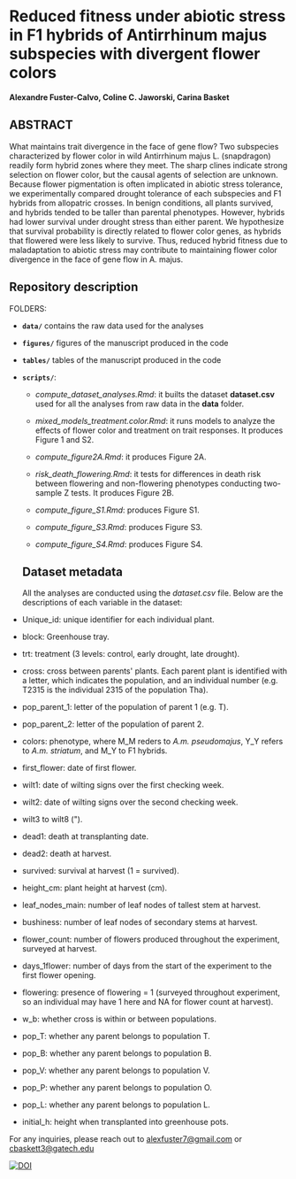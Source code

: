 # Reduced fitness under abiotic stress in F1 hybrids of Antirrhinum majus subspecies with divergent flower colors
**Alexandre Fuster-Calvo, Coline C. Jaworski, Carina Basket**

## ABSTRACT

What maintains trait divergence in the face of gene flow? Two subspecies characterized by flower color in wild Antirrhinum majus L. (snapdragon) readily form hybrid zones where they meet. The sharp clines indicate strong selection on flower color, but the causal agents of selection are unknown. Because flower pigmentation is often implicated in abiotic stress tolerance, we experimentally compared drought tolerance of each subspecies and F1 hybrids from allopatric crosses. In benign conditions, all plants survived, and hybrids tended to be taller than parental phenotypes. However, hybrids had lower survival under drought stress than either parent. We hypothesize that survival probability is directly related to flower color genes, as hybrids that flowered were less likely to survive. Thus, reduced hybrid fitness due to maladaptation to abiotic stress may contribute to maintaining flower color divergence in the face of gene flow in A. majus.

## Repository description

FOLDERS:

- **`data/`** contains the raw data used for the analyses
- **`figures/`** figures of the manuscript produced in the code 
- **`tables/`** tables of the manuscript produced in the code
- **`scripts/`**:

    - *compute_dataset_analyses.Rmd*: it builts the dataset **dataset.csv** used for all the analyses from raw data in the **data** folder.

    - *mixed_models_treatment.color.Rmd*: it runs models to analyze the effects of flower color and treatment on trait responses. It produces Figure 1 and S2.

    - *compute_figure2A.Rmd*: it produces Figure 2A.

    - *risk_death_flowering.Rmd*: it tests for differences in death risk between flowering and non-flowering phenotypes conducting two-sample Z tests. It produces Figure 2B.

    - *compute_figure_S1.Rmd*: produces Figure S1.

    - *compute_figure_S3.Rmd*: produces Figure S3.
 
    - *compute_figure_S4.Rmd*: produces Figure S4.
 
  ## Dataset metadata

  All the analyses are conducted using the *dataset.csv* file. Below are the descriptions of each variable in the dataset:

- Unique_id: unique identifier for each individual plant.
- block: Greenhouse tray.
- trt: treatment (3 levels: control, early drought, late drought).
- cross: cross between parents' plants. Each parent plant is identified with a letter, which indicates the population, and an individual number (e.g. T2315 is the individual 2315 of the population Tha).
- pop_parent_1: letter of the population of parent 1 (e.g. T).
- pop_parent_2: letter of the population of parent 2.
- colors: phenotype, where M_M reders to *A.m. pseudomajus*, Y_Y refers to *A.m. striatum*, and M_Y to F1 hybrids.
- first_flower: date of first flower.
- wilt1: date of wilting signs over the first checking week.
- wilt2: date of wilting signs over the second checking week.
- wilt3 to wilt8 (").
- dead1: death at transplanting date.
- dead2: death at harvest.
- survived: survival at harvest (1 = survived).
- height_cm: plant height at harvest (cm).
- leaf_nodes_main: number of leaf nodes of tallest stem at harvest.
- bushiness: number of leaf nodes of secondary stems at harvest.
- flower_count: number of flowers produced throughout the experiment, surveyed at harvest.
- days_1flower: number of days from the start of the experiment to the first flower opening.
- flowering: presence of flowering = 1 (surveyed throughout experiment, so an individual may have 1 here and NA for flower count at harvest).
- w_b: whether cross is within or between populations.
- pop_T: whether any parent belongs to population T.
- pop_B: whether any parent belongs to population B.
- pop_V: whether any parent belongs to population V.
- pop_P: whether any parent belongs to population O.
- pop_L: whether any parent belongs to population L.
- initial_h: height when transplanted into greenhouse pots.


For any inquiries, please reach out to alexfuster7@gmail.com or cbaskett3@gatech.edu




  [![DOI](https://zenodo.org/badge/DOI/10.5281/zenodo.10892525.svg)](https://doi.org/10.5281/zenodo.10892525)
